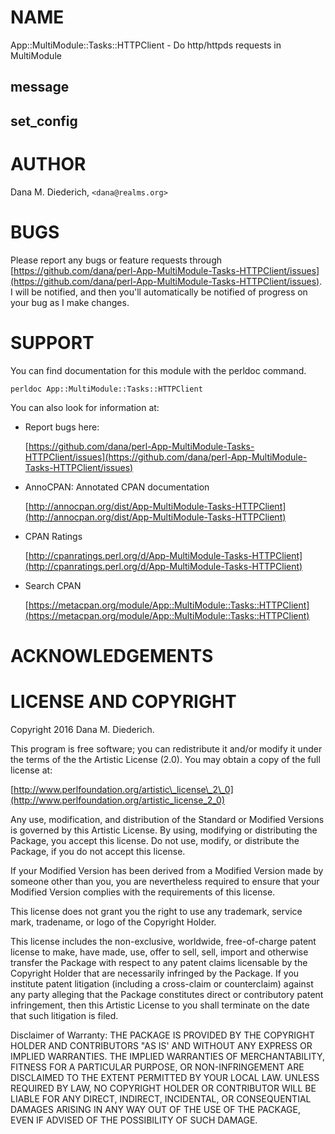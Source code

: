 # NAME

App::MultiModule::Tasks::HTTPClient - Do http/httpds requests in MultiModule

## message

## set\_config

# AUTHOR

Dana M. Diederich, `<dana@realms.org>`

# BUGS

Please report any bugs or feature requests through [https://github.com/dana/perl-App-MultiModule-Tasks-HTTPClient/issues](https://github.com/dana/perl-App-MultiModule-Tasks-HTTPClient/issues).  I will be notified, and then you'll
automatically be notified of progress on your bug as I make changes.

# SUPPORT

You can find documentation for this module with the perldoc command.

    perldoc App::MultiModule::Tasks::HTTPClient

You can also look for information at:

- Report bugs here:

    [https://github.com/dana/perl-App-MultiModule-Tasks-HTTPClient/issues](https://github.com/dana/perl-App-MultiModule-Tasks-HTTPClient/issues)

- AnnoCPAN: Annotated CPAN documentation

    [http://annocpan.org/dist/App-MultiModule-Tasks-HTTPClient](http://annocpan.org/dist/App-MultiModule-Tasks-HTTPClient)

- CPAN Ratings

    [http://cpanratings.perl.org/d/App-MultiModule-Tasks-HTTPClient](http://cpanratings.perl.org/d/App-MultiModule-Tasks-HTTPClient)

- Search CPAN

    [https://metacpan.org/module/App::MultiModule::Tasks::HTTPClient](https://metacpan.org/module/App::MultiModule::Tasks::HTTPClient)

# ACKNOWLEDGEMENTS

# LICENSE AND COPYRIGHT

Copyright 2016 Dana M. Diederich.

This program is free software; you can redistribute it and/or modify it
under the terms of the the Artistic License (2.0). You may obtain a
copy of the full license at:

[http://www.perlfoundation.org/artistic\_license\_2\_0](http://www.perlfoundation.org/artistic_license_2_0)

Any use, modification, and distribution of the Standard or Modified
Versions is governed by this Artistic License. By using, modifying or
distributing the Package, you accept this license. Do not use, modify,
or distribute the Package, if you do not accept this license.

If your Modified Version has been derived from a Modified Version made
by someone other than you, you are nevertheless required to ensure that
your Modified Version complies with the requirements of this license.

This license does not grant you the right to use any trademark, service
mark, tradename, or logo of the Copyright Holder.

This license includes the non-exclusive, worldwide, free-of-charge
patent license to make, have made, use, offer to sell, sell, import and
otherwise transfer the Package with respect to any patent claims
licensable by the Copyright Holder that are necessarily infringed by the
Package. If you institute patent litigation (including a cross-claim or
counterclaim) against any party alleging that the Package constitutes
direct or contributory patent infringement, then this Artistic License
to you shall terminate on the date that such litigation is filed.

Disclaimer of Warranty: THE PACKAGE IS PROVIDED BY THE COPYRIGHT HOLDER
AND CONTRIBUTORS "AS IS' AND WITHOUT ANY EXPRESS OR IMPLIED WARRANTIES.
THE IMPLIED WARRANTIES OF MERCHANTABILITY, FITNESS FOR A PARTICULAR
PURPOSE, OR NON-INFRINGEMENT ARE DISCLAIMED TO THE EXTENT PERMITTED BY
YOUR LOCAL LAW. UNLESS REQUIRED BY LAW, NO COPYRIGHT HOLDER OR
CONTRIBUTOR WILL BE LIABLE FOR ANY DIRECT, INDIRECT, INCIDENTAL, OR
CONSEQUENTIAL DAMAGES ARISING IN ANY WAY OUT OF THE USE OF THE PACKAGE,
EVEN IF ADVISED OF THE POSSIBILITY OF SUCH DAMAGE.
